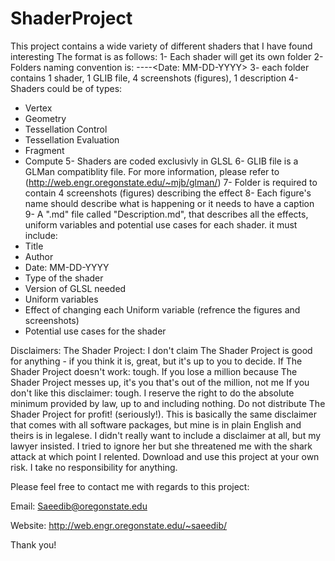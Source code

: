 # ShaderProject
This project contains a wide variety of different shaders that I have found interesting
The format is as follows:
1- Each shader will get its own folder
2- Folders naming convention is: <A descrptiv name>-<Type of the shader>-<Version of GLSL needed>-<Author>-<Date: MM-DD-YYYY>
3- each folder contains 1 shader, 1 GLIB file, 4 screenshots (figures), 1 description
4- Shaders could be of types:
 - Vertex
 - Geometry
 - Tessellation Control
 - Tessellation Evaluation
 - Fragment
 - Compute
5- Shaders are coded exclusivly in GLSL
6- GLIB file is a GLMan compatiblity file. For more information, please refer to (http://web.engr.oregonstate.edu/~mjb/glman/)
7- Folder is required to contain 4 screenshots (figures) describing the effect
8- Each figure's name should describe what is happening or it needs to have a caption
9- A ".md" file called "Description.md", that describes all the effects, uniform variables and potential use cases for each shader. it must include:
- Title
- Author
- Date: MM-DD-YYYY
- Type of the shader
- Version of GLSL needed
- Uniform variables
- Effect of changing each Uniform variable (refrence the figures and screenshots)
- Potential use cases for the shader

Disclaimers:
The Shader Project: I don't claim The Shader Project is good for anything - if you think it is, great, but it's up to you to decide. If The Shader Project doesn't work: tough. If you lose a million because The Shader Project messes up, it's you that's out of the million, not me If you don't like this disclaimer: tough. I reserve the right to do the absolute minimum provided by law, up to and including nothing. Do not distribute The Shader Project for profit! (seriously!). This is basically the same disclaimer that comes with all software packages, but mine is in plain English and theirs is in legalese. I didn't really want to include a disclaimer at all, but my lawyer insisted. I tried to ignore her but she threatened me with the shark attack at which point I relented. Download and use this project at your own risk. I take no responsibility for anything.

Please feel free to contact me with regards to this project:

Email: Saeedib@oregonstate.edu

Website: http://web.engr.oregonstate.edu/~saeedib/

Thank you!